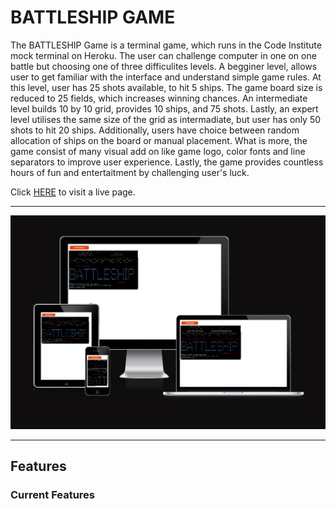 # BATTLESHIP GAME #
The BATTLESHIP Game is a terminal game, which runs in the Code Institute mock terminal on Heroku. The user can challenge computer in one on one battle but choosing one of three difficulites levels. A begginer level, allows user to get familiar with the interface and understand simple game rules. At this level, user has 25 shots available, to hit 5 ships. The game board size is reduced to 25 fields, which increases winning chances. An intermediate level builds 10 by 10 grid, provides 10 ships, and 75 shots. Lastly, an expert level utilises the same size of the grid as intermadiate, but user has only 50 shots to hit 20 ships. Additionally, users have choice between random allocation of ships on the board or manual placement. What is more, the game consist of many visual add on like game logo, color fonts and line separators to improve user experience. Lastly, the game provides countless hours of fun and entertaitment by challenging user's luck.

Click [HERE](https://battleship-game-one-6bf6c6bf7e50.herokuapp.com/) to visit a live page.

---
![Battleship Game on various screens.](assets/images/battleship-response.png)

---

## Features ##


### Current Features ###


